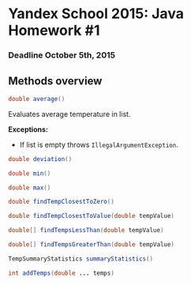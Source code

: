 # Yandex School 2015: Java Homework #1

### Deadline October 5th, 2015

## Methods overview

```java
double average()
```
Evaluates average temperature in list.

**Exceptions:** 
 - If list is empty throws `IllegalArgumentException`.

```java
double deviation()
```

```java
double min()
```

```java
double max()
```

```java
double findTempClosestToZero()
```

```java
double findTempClosestToValue(double tempValue)
```

```java
double[] findTempsLessThan(double tempValue)
```

```java
double[] findTempsGreaterThan(double tempValue)
```

```java
TempSummaryStatistics summaryStatistics()
```

```java
int addTemps(double ... temps)
```
